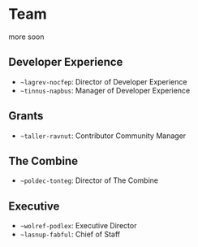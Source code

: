# Team

more soon

## Developer Experience

- `~lagrev-nocfep`: Director of Developer Experience
- `~tinnus-napbus`: Manager of Developer Experience

## Grants

- `~taller-ravnut`: Contributor Community Manager

## The Combine

- `~poldec-tonteg`: Director of The Combine

## Executive

- `~wolref-podlex`: Executive Director
- `~lasnup-fabful`: Chief of Staff

